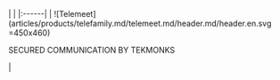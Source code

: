 <div class="product-header" markdown="1">
|   |
|:------|
| ![Telemeet](articles/products/telefamily.md/telemeet.md/header.md/header.en.svg =450x460) <p>SECURED COMMUNICATION BY TEKMONKS</p> |
</div>